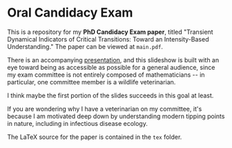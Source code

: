 # Oral Candidacy Exam

This is a repository for my **PhD Candidacy Exam paper**, titled "Transient Dynamical Indicators of Critical Transitions: Toward an Intensity-Based Understanding." The paper can be viewed at `main.pdf`. 

There is an accompanying [presentation](https://drive.google.com/file/d/1qmrwkfHIxTyP_O1UuHejmaE_B-9Rr1Eq/view?usp=sharing), and this slideshow is built with an eye toward being as accessible as possible for a general audience, since my exam committee is not entirely composed of mathematicians -- in particular, one committee member is a wildlife veterinarian. 

I think maybe the first portion of the slides succeeds in this goal at least.

If you are wondering why I have a veterinarian on my committee, it's because I am motivated deep down by understanding modern tipping points in nature, including in infectious disease ecology.

The LaTeX source for the paper is contained in the `tex` folder.
